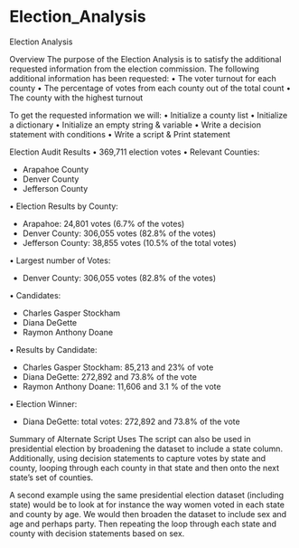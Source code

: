 # Election_Analysis

Election Analysis

Overview
The purpose of the Election Analysis is to satisfy the additional requested information from the election commission. The following additional information has been requested:
•	The voter turnout for each county
•	The percentage of votes from each county out of the total count
•	The county with the highest turnout

To get the requested information we will:
•	Initialize a county list
•	Initialize a dictionary
•	Initialize an empty string & variable
•	Write a decision statement with conditions
•	Write a script & Print statement

Election Audit Results
•	 369,711 election votes
•	 Relevant Counties:
-	Arapahoe County
-	Denver County
-	Jefferson County


•	 Election Results by County:
-	Arapahoe: 24,801 votes (6.7% of the votes)
-	Denver County: 306,055 votes (82.8% of the votes)
-	Jefferson County: 38,855 votes (10.5% of the total votes)	



•	 Largest number of Votes:
-	Denver County: 306,055 votes (82.8% of the votes)


•	Candidates:
-	Charles Gasper Stockham
-	Diana DeGette
-	Raymon Anthony Doane



•	Results by Candidate:
-	Charles Gasper Stockham: 85,213 and 23% of vote
-	Diana DeGette: 272,892 and 73.8% of the vote
-	Raymon Anthony Doane: 11,606 and 3.1 % of the vote


•	Election Winner:
-	Diana DeGette: total votes: 272,892 and 73.8% of the vote

Summary of Alternate Script Uses
The script can also be used in presidential election by broadening the dataset to include a state column. Additionally, using decision statements to capture votes by state and county, looping through each county in that state and then onto the next state’s set of counties. 

A second example using the same presidential election dataset (including state) would be to look at for instance the way women voted in each state and county by age. We would then broaden the dataset to include sex and age and perhaps party. Then repeating the loop through each state and county with decision statements based on sex. 

